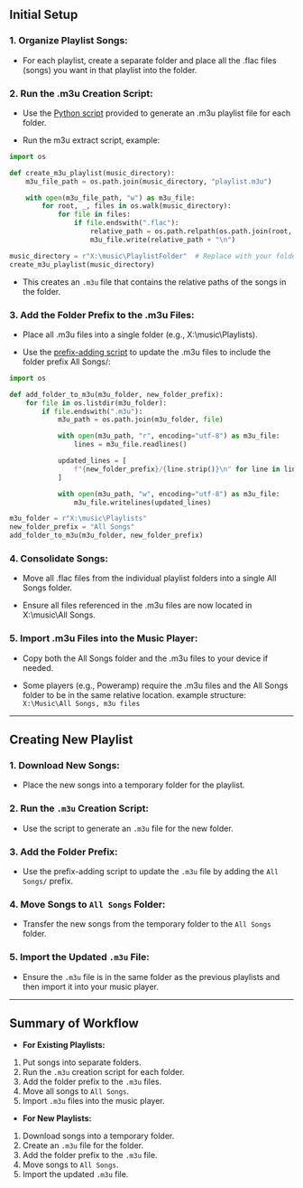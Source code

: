 ## Initial Setup

### 1. Organize Playlist Songs:

- For each playlist, create a separate folder and place all the .flac files (songs) you want in that playlist into the folder.

### 2. Run the .m3u Creation Script:

- Use the [Python script](https://github.com/Vishwesh-Bhilare/music_tools/blob/main/extract_m3u.py) provided to generate an .m3u playlist file for each folder.
  
- Run the m3u extract script, example:
```py
import os

def create_m3u_playlist(music_directory):
    m3u_file_path = os.path.join(music_directory, "playlist.m3u")

    with open(m3u_file_path, "w") as m3u_file:
        for root, _, files in os.walk(music_directory):
            for file in files:
                if file.endswith(".flac"):
                    relative_path = os.path.relpath(os.path.join(root, file), music_directory)
                    m3u_file.write(relative_path + "\n")

music_directory = r"X:\music\PlaylistFolder"  # Replace with your folder path
create_m3u_playlist(music_directory)
```
- This creates an `.m3u` file that contains the relative paths of the songs in the folder.

### 3. Add the Folder Prefix to the .m3u Files:

- Place all .m3u files into a single folder (e.g., X:\music\Playlists).

- Use the [prefix-adding script](https://github.com/Vishwesh-Bhilare/music_tools/blob/main/add_prefix_to_m3u.py) to update the .m3u files to include the folder prefix All Songs/:
```py
import os

def add_folder_to_m3u(m3u_folder, new_folder_prefix):
    for file in os.listdir(m3u_folder):
        if file.endswith(".m3u"):
            m3u_path = os.path.join(m3u_folder, file)

            with open(m3u_path, "r", encoding="utf-8") as m3u_file:
                lines = m3u_file.readlines()

            updated_lines = [
                f"{new_folder_prefix}/{line.strip()}\n" for line in lines if line.strip()
            ]

            with open(m3u_path, "w", encoding="utf-8") as m3u_file:
                m3u_file.writelines(updated_lines)

m3u_folder = r"X:\music\Playlists"
new_folder_prefix = "All Songs"
add_folder_to_m3u(m3u_folder, new_folder_prefix)
```
### 4. Consolidate Songs:

- Move all .flac files from the individual playlist folders into a single All Songs folder.

- Ensure all files referenced in the .m3u files are now located in X:\music\All Songs.

### 5. Import .m3u Files into the Music Player:

- Copy both the All Songs folder and the .m3u files to your device if needed.

- Some players (e.g., Poweramp) require the .m3u files and the All Songs folder to be in the same relative location.
example structure: `X:\Music\All Songs, m3u files`

---

## Creating New Playlist

### 1. Download New Songs:
- Place the new songs into a temporary folder for the playlist.

### 2. Run the `.m3u` Creation Script:
- Use the script to generate an `.m3u` file for the new folder.

### 3. Add the Folder Prefix:
- Use the prefix-adding script to update the `.m3u` file by adding the `All Songs/` prefix.

### 4. Move Songs to `All Songs` Folder:
- Transfer the new songs from the temporary folder to the `All Songs` folder.

### 5. Import the Updated `.m3u` File:
- Ensure the `.m3u` file is in the same folder as the previous playlists and then import it into your music player.

---

## **Summary of Workflow**

- **For Existing Playlists:**
1. Put songs into separate folders.
2. Run the `.m3u` creation script for each folder.
3. Add the folder prefix to the `.m3u` files.
4. Move all songs to `All Songs`.
5. Import `.m3u` files into the music player.

- **For New Playlists:**
1. Download songs into a temporary folder.
2. Create an `.m3u` file for the folder.
3. Add the folder prefix to the `.m3u` file.
4. Move songs to `All Songs`.
5. Import the updated `.m3u` file.

